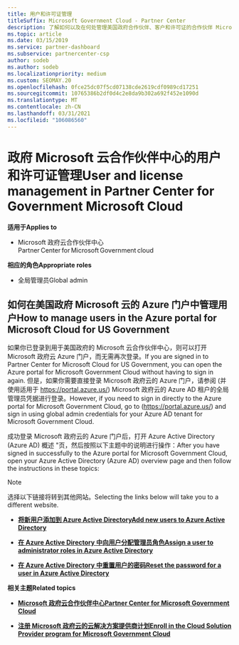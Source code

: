 ```yaml
---
title: 用户和许可证管理
titleSuffix: Microsoft Government Cloud - Partner Center
description: 了解如何以及在何处管理美国政府合作伙伴、客户和许可证的合作伙伴 Microsoft 云中心，以及密码重置。
ms.topic: article
ms.date: 03/15/2019
ms.service: partner-dashboard
ms.subservice: partnercenter-csp
author: sodeb
ms.author: sodeb
ms.localizationpriority: medium
ms.custom: SEOMAY.20
ms.openlocfilehash: 0fce25dc07f5cd07138cde2619cdf0989cd17251
ms.sourcegitcommit: 10765386b2df0d4c2e8da9b302a692f452e1090d
ms.translationtype: MT
ms.contentlocale: zh-CN
ms.lasthandoff: 03/31/2021
ms.locfileid: "106086560"
---
```

# <a name="user-and-license-management-in-partner-center-for-government-microsoft-cloud"></a><span data-ttu-id="6078b-103">政府 Microsoft 云合作伙伴中心的用户和许可证管理</span><span class="sxs-lookup"><span data-stu-id="6078b-103">User and license management in Partner Center for Government Microsoft Cloud</span></span>

<span data-ttu-id="6078b-104">**适用于**</span><span class="sxs-lookup"><span data-stu-id="6078b-104">**Applies to**</span></span>

- <span data-ttu-id="6078b-105">Microsoft 政府云合作伙伴中心</span><span class="sxs-lookup"><span data-stu-id="6078b-105">Partner Center for Microsoft Government cloud</span></span>

<span data-ttu-id="6078b-106">**相应的角色**</span><span class="sxs-lookup"><span data-stu-id="6078b-106">**Appropriate roles**</span></span>

- <span data-ttu-id="6078b-107">全局管理员</span><span class="sxs-lookup"><span data-stu-id="6078b-107">Global admin</span></span>

## <a name="how-to-manage-users-in-the-azure-portal-for-microsoft-cloud-for-us-government"></a><span data-ttu-id="6078b-108">如何在美国政府 Microsoft 云的 Azure 门户中管理用户</span><span class="sxs-lookup"><span data-stu-id="6078b-108">How to manage users in the Azure portal for Microsoft Cloud for US Government</span></span>

<span data-ttu-id="6078b-109">如果你已登录到用于美国政府的 Microsoft 云合作伙伴中心，则可以打开 Microsoft 政府云 Azure 门户，而无需再次登录。</span><span class="sxs-lookup"><span data-stu-id="6078b-109">If you are signed in to Partner Center for Microsoft Cloud for US Government, you can open the Azure portal for Microsoft Government Cloud without having to sign in again.</span></span> <span data-ttu-id="6078b-110">但是，如果你需要直接登录 Microsoft 政府云的 Azure 门户，请参阅 (并使用适用于 https://portal.azure.us/) Microsoft 政府云的 Azure AD 租户的全局管理员凭据进行登录。</span><span class="sxs-lookup"><span data-stu-id="6078b-110">However, if you need to sign in directly to the Azure portal for Microsoft Government Cloud, go to (https://portal.azure.us/) and sign in using global admin credentials for your Azure AD tenant for Microsoft Government Cloud.</span></span>

<span data-ttu-id="6078b-111">成功登录 Microsoft 政府云的 Azure 门户后，打开 Azure Active Directory (Azure AD) 概述 "页，然后按照以下主题中的说明进行操作：</span><span class="sxs-lookup"><span data-stu-id="6078b-111">After you have signed in successfully to the Azure portal for Microsoft Government Cloud, open your Azure Active Directory (Azure AD) overview page and then follow the instructions in these topics:</span></span>

> [!NOTE]  
> <span data-ttu-id="6078b-112">选择以下链接将转到其他网站。</span><span class="sxs-lookup"><span data-stu-id="6078b-112">Selecting the links below will take you to a different website.</span></span> 

-  [<span data-ttu-id="6078b-113">**将新用户添加到 Azure Active Directory**</span><span class="sxs-lookup"><span data-stu-id="6078b-113">**Add new users to Azure Active Directory**</span></span>](/azure/active-directory/active-directory-users-create-azure-portal)

-  [<span data-ttu-id="6078b-114">**在 Azure Active Directory 中向用户分配管理员角色**</span><span class="sxs-lookup"><span data-stu-id="6078b-114">**Assign a user to administrator roles in Azure Active Directory**</span></span>](/azure/active-directory/active-directory-users-assign-role-azure-portal)

-  [<span data-ttu-id="6078b-115">**在 Azure Active Directory 中重置用户的密码**</span><span class="sxs-lookup"><span data-stu-id="6078b-115">**Reset the password for a user in Azure Active Directory**</span></span>](/azure/active-directory/active-directory-users-reset-password-azure-portal)

<span data-ttu-id="6078b-116">**相关主题**</span><span class="sxs-lookup"><span data-stu-id="6078b-116">**Related topics**</span></span>

-  [<span data-ttu-id="6078b-117">**Microsoft 政府云合作伙伴中心**</span><span class="sxs-lookup"><span data-stu-id="6078b-117">**Partner Center for Microsoft Government Cloud**</span></span>](partner-center-for-microsoft-us-govt-cloud.md)

-  [<span data-ttu-id="6078b-118">**注册 Microsoft 政府云的云解决方案提供商计划**</span><span class="sxs-lookup"><span data-stu-id="6078b-118">**Enroll in the Cloud Solution Provider program for Microsoft Government Cloud**</span></span>](enroll-in-csp-for-microsoft-us-govt-cloud.md)